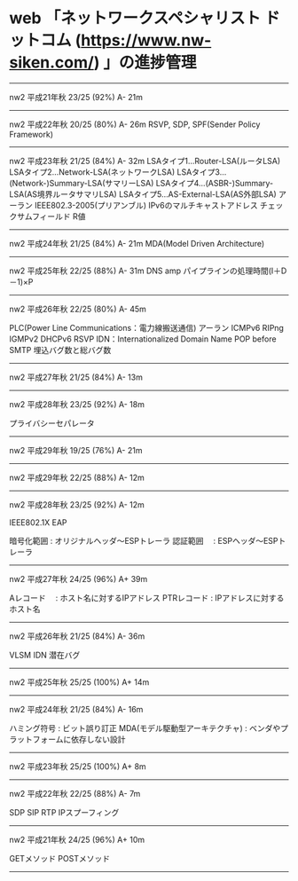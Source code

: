 # web 「ネットワークスペシャリスト ドットコム (https://www.nw-siken.com/) 」の進捗管理

--------------
nw2 平成21年秋 23/25 (92%) A- 21m

--------------
nw2 平成22年秋 20/25 (80%) A- 26m
RSVP, SDP, SPF(Sender Policy Framework)

--------------
nw2 平成23年秋 21/25 (84%) A- 32m
LSAタイプ1…Router-LSA(ルータLSA)
LSAタイプ2…Network-LSA(ネットワークLSA)
LSAタイプ3…(Network-)Summary-LSA(サマリーLSA)
LSAタイプ4…(ASBR-)Summary-LSA(AS境界ルータサマリLSA)
LSAタイプ5…AS-External-LSA(AS外部LSA)
アーラン
IEEE802.3-2005(プリアンブル)
IPv6のマルチキャストアドレス
チェックサムフィールド
R値

--------------
nw2 平成24年秋 21/25 (84%) A- 21m
MDA(Model Driven Architecture)

--------------
nw2 平成25年秋 22/25 (88%) A- 31m
DNS amp
パイプラインの処理時間(I＋D－1)×P

--------------
nw2 平成26年秋 22/25 (80%) A- 45m

PLC(Power Line Communications：電力線搬送通信)
アーラン
ICMPv6
RIPng
IGMPv2
DHCPv6
RSVP
IDN：Internationalized Domain Name
POP before SMTP
埋込バグ数と総バグ数

--------------
nw2 平成27年秋 21/25 (84%) A- 13m

--------------
nw2 平成28年秋 23/25 (92%) A- 18m

プライバシーセパレータ

--------------
nw2 平成29年秋 19/25 (76%) A- 21m

---------------------------------------------------------
nw2 平成29年秋 22/25 (88%) A- 12m

--------------
nw2 平成28年秋 23/25 (92%) A- 12m

IEEE802.1X EAP

暗号化範囲 : オリジナルヘッダ～ESPトレーラ
認証範囲　 : ESPヘッダ～ESPトレーラ
 
--------------
nw2 平成27年秋 24/25 (96%) A+ 39m

Aレコード　 : ホスト名に対するIPアドレス
PTRレコード : IPアドレスに対するホスト名

--------------
nw2 平成26年秋 21/25 (84%) A- 36m

VLSM
IDN
潜在バグ

--------------
nw2 平成25年秋 25/25 (100%) A+ 14m

--------------
nw2 平成24年秋 21/25 (84%) A- 16m

ハミング符号 : ビット誤り訂正
MDA(モデル駆動型アーキテクチャ) : ベンダやプラットフォームに依存しない設計

--------------
nw2 平成23年秋 25/25 (100%) A+ 8m

--------------
nw2 平成22年秋 22/25 (88%) A- 7m

SDP
SIP
RTP
IPスプーフィング

--------------
nw2 平成21年秋 24/25 (96%) A+ 10m

GETメソッド
POSTメソッド

--------------
